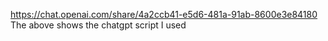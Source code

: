 https://chat.openai.com/share/4a2ccb41-e5d6-481a-91ab-8600e3e84180
The above shows the chatgpt script I used
